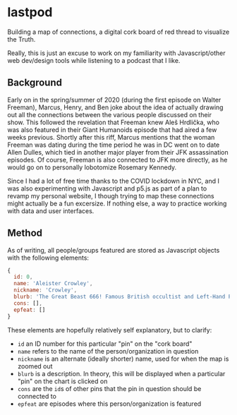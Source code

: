 # lastpod

Building a map of connections, a digital cork board of red thread to visualize the Truth.

Really, this is just an excuse to work on my familiarity with Javascript/other web dev/design tools while listening to a podcast that I like.

## Background

Early on in the spring/summer of 2020 (during the first episode on Walter Freeman), Marcus, Henry, and Ben joke about the idea of actually drawing out all the connections between the various people discussed on their show. This followed the revelation that Freeman knew Aleš Hrdlička, who was also featured in their Giant Humanoids episode that had aired a few weeks previous. Shortly after this riff, Marcus mentions that the woman Freeman was dating during the time period he was in DC went on to date Allen Dulles, which tied in another major player from their JFK assassination episodes. Of course, Freeman is also connected to JFK more directly, as he would go on to personally lobotomize Rosemary Kennedy.

Since I had a lot of free time thanks to the COVID lockdown in NYC, and I was also experimenting with Javascript and p5.js as part of a plan to revamp my personal website, I though trying to map these connections might actually be a fun excersize. If nothing else, a way to practice working with data and user interfaces.

## Method

As of writing, all people/groups featured are stored as Javascript objects with the following elements:

```javascript
{
  id: 0,
  name: 'Aleister Crowley',
  nickname: 'Crowley',
  blurb: 'The Great Beast 666! Famous British occultist and Left-Hand Path magician',
  cons: [],
  epfeat: []
}
```

These elements are hopefully relatively self explanatory, but to clarify:
* ``` id ``` an ID number for this particular "pin" on the "cork board"
* ``` name ``` refers to the name of the person/organization in question
* ``` nickname ``` is an alternate (ideally shorter) name, used for when the map is zoomed out
* ``` blurb ``` is a description. In theory, this will be displayed when a particular "pin" on the chart is clicked on
* ``` cons ``` are the ``` id ```s of other pins that the pin in question should be connected to
* ``` epfeat ``` are episodes where this person/organization is featured
